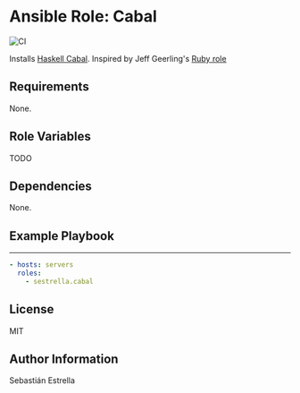 # Ansible Role: Cabal

![CI](https://github.com/sestrella/ansible-role-cabal/workflows/CI/badge.svg)

Installs [Haskell Cabal](https://www.haskell.org/cabal/). Inspired by Jeff
Geerling's [Ruby role](https://github.com/geerlingguy/ansible-role-ruby)

## Requirements

None.


## Role Variables

TODO

## Dependencies

None.

## Example Playbook
----------------

```yml
- hosts: servers
  roles:
    - sestrella.cabal
```

## License

MIT

## Author Information

Sebastián Estrella
